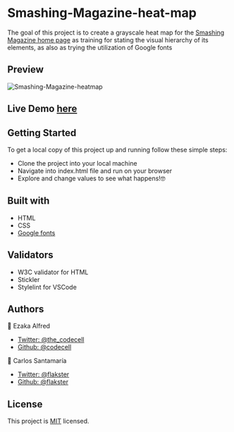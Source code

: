 # Smashing-Magazine-heat-map

The goal of this project is to create a grayscale heat map for the [Smashing Magazine home page](https://www.smashingmagazine.com/) as training for stating the visual hierarchy of its elements, as also as trying the utilization of Google fonts


## Preview
![Smashing-Magazine-heatmap](https://user-images.githubusercontent.com/53324035/71204144-689b2880-226d-11ea-9e4a-65f33a510af9.png)

## Live Demo [here](https://rawcdn.githack.com/Flakster/Smashing-Magazine-heatmap/7b27544716adbc639816c255c60c1053a1e72791/index.html)

## Getting Started

To get a local copy of this project up and running follow these simple steps:

  * Clone the project into your local machine
  * Navigate into index.html file and run on your browser
  * Explore and change values to see what happens!🤓


## Built with

  * HTML
  * CSS
  * [Google fonts](https://fonts.google.com/)
  
## Validators

  * W3C validator for HTML
  * Stickler
  * Stylelint for VSCode
  
## Authors

  👤 Ezaka Alfred
  * [Twitter: @the_codecell](https://www.twitter.com/the_codecell)
  * [Github: @codecell](https://github.com/codecell)
  
  👤 Carlos Santamaría
  * [Twitter: @flakster](https://www.twitter.com/flakster)
  * [Github: @flakster](https://www.github.com/flakster)
  
## License

This project is [MIT](https://opensource.org/licenses/MIT) licensed.
